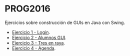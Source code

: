 # PROG2016

Ejercicios sobre construcción de GUIs en Java con Swing.

- [Ejercicio 1 - Login](./01_login/).
- [Ejercicio 2 - Alumnos GUI](./02_alumnos/).
- [Ejercicio 3 - Tres en raya](./03_tres_en_raya/).
- [Ejercicio 4 - Agenda](./04_agenda/).
